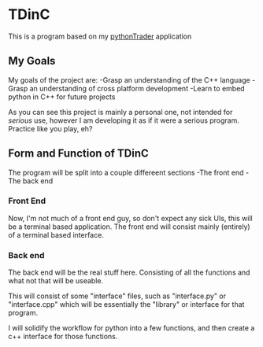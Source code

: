# TDinC

This is a program based on my [pythonTrader](https://github.com/platypushunter/pythonTrader) application

## My Goals

My goals of the project are:
-Grasp an understanding of the C++ language
-Grasp an understanding of cross platform development
-Learn to embed python in C++ for future projects

As you can see this project is mainly a personal one, not intended for _serious_ use, however I am developing it as if it were a serious program. Practice like you play, eh?

## Form and Function of TDinC

The program will be split into a couple differeent sections
-The front end
-The back end

### Front End
Now, I'm not much of a front end guy, so don't expect any sick UIs, this will be a terminal based application. The front end will consist mainly (entirely) of a terminal based interface. 

### Back end
The back end will be the real stuff here. Consisting of all the functions and what not that will be useable. 

This will consist of some "interface" files, such as "interface.py" or "interface.cpp" which will be essentially the "library" or interface for that program. 

I will solidify the workflow for python into a few functions, and then create a c++ interface for those functions.
